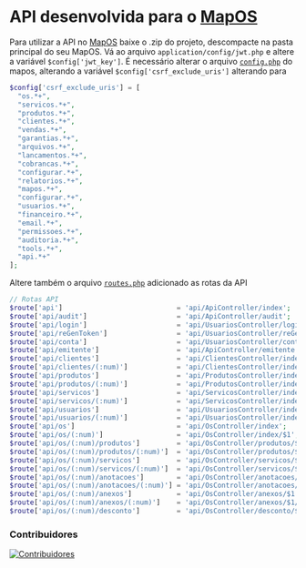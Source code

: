 
# API desenvolvida para o [MapOS](https://github.com/RamonSilva20/mapos)

Para utilizar a API no [MapOS](https://github.com/RamonSilva20/mapos) baixe o .zip do projeto, descompacte na pasta principal do seu MapOS.
Vá ao arquivo `application/config/jwt.php`
e altere a variável `$config['jwt_key']`.
É necessário alterar o arquivo [`config.php`](https://github.com/RamonSilva20/mapos/blob/a6ae21e0e64aa2407005ab246d1c6efa445f68dc/application/config/config.php#L449) do mapos, alterando a variável `$config['csrf_exclude_uris']` alterando para 
```php
$config['csrf_exclude_uris'] = [
  "os.*+",
  "servicos.*+",
  "produtos.*+",
  "clientes.*+",
  "vendas.*+",
  "garantias.*+",
  "arquivos.*+",
  "lancamentos.*+",
  "cobrancas.*+",
  "configurar.*+",
  "relatorios.*+",
  "mapos.*+",
  "configurar.*+",
  "usuarios.*+",
  "financeiro.*+",
  "email.*+",
  "permissoes.*+",
  "auditoria.*+",
  "tools.*+",
  "api.*+"
];
```
Altere também o arquivo [`routes.php`](https://github.com/RamonSilva20/mapos/blob/a6ae21e0e64aa2407005ab246d1c6efa445f68dc/application/config/routes.php#L46) adicionado as rotas da API 
```php
// Rotas API
$route['api']                            = 'api/ApiController/index';
$route['api/audit']                      = 'api/ApiController/audit';
$route['api/login']                      = 'api/UsuariosController/login';
$route['api/reGenToken']                 = 'api/UsuariosController/reGenToken';
$route['api/conta']                      = 'api/UsuariosController/conta';
$route['api/emitente']                   = 'api/ApiController/emitente';
$route['api/clientes']                   = 'api/ClientesController/index';
$route['api/clientes/(:num)']            = 'api/ClientesController/index/$1';
$route['api/produtos']                   = 'api/ProdutosController/index';
$route['api/produtos/(:num)']            = 'api/ProdutosController/index/$1';
$route['api/servicos']                   = 'api/ServicosController/index';
$route['api/servicos/(:num)']            = 'api/ServicosController/index/$1';
$route['api/usuarios']                   = 'api/UsuariosController/index';
$route['api/usuarios/(:num)']            = 'api/UsuariosController/index/$1';
$route['api/os']                         = 'api/OsController/index';
$route['api/os/(:num)']                  = 'api/OsController/index/$1';
$route['api/os/(:num)/produtos']         = 'api/OsController/produtos/$1';
$route['api/os/(:num)/produtos/(:num)']  = 'api/OsController/produtos/$1/$2';
$route['api/os/(:num)/servicos']         = 'api/OsController/servicos/$1';
$route['api/os/(:num)/servicos/(:num)']  = 'api/OsController/servicos/$1/$2';
$route['api/os/(:num)/anotacoes']        = 'api/OsController/anotacoes/$1';
$route['api/os/(:num)/anotacoes/(:num)'] = 'api/OsController/anotacoes/$1/$2';
$route['api/os/(:num)/anexos']           = 'api/OsController/anexos/$1';
$route['api/os/(:num)/anexos/(:num)']    = 'api/OsController/anexos/$1/$2';
$route['api/os/(:num)/desconto']         = 'api/OsController/desconto/$1';
```

### Contribuidores
[![Contribuidores](https://contrib.rocks/image?repo=Fesantt/MAPOS-OS-APP-FLUTTER)](https://github.com/Fesantt/MAPOS-OS-APP-FLUTTER/graphs/contributors)
